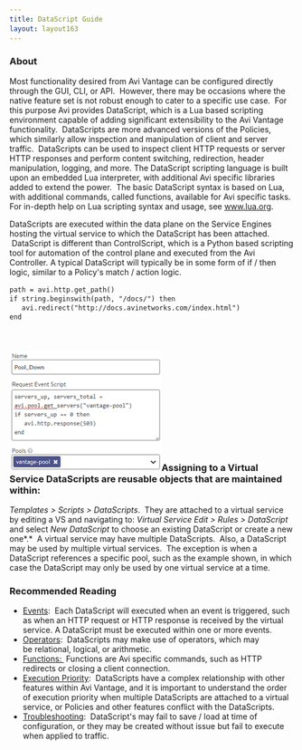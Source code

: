 ```yaml
---
title: DataScript Guide
layout: layout163
---
```

### About

Most functionality desired from Avi Vantage can be configured directly through the GUI, CLI, or API.  However, there may be occasions where the native feature set is not robust enough to cater to a specific use case.  For this purpose Avi provides DataScript, which is a Lua based scripting environment capable of adding significant extensibility to the Avi Vantage functionality.  DataScripts are more advanced versions of the Policies, which similarly allow inspection and manipulation of client and server traffic.  DataScripts can be used to inspect client HTTP requests or server HTTP responses and perform content switching, redirection, header manipulation, logging, and more. The DataScript scripting language is built upon an embedded Lua interpreter, with additional Avi specific libraries added to extend the power.  The basic DataScript syntax is based on Lua, with additional commands, called functions, available for Avi specific tasks.  For in-depth help on Lua scripting syntax and usage, see <a href="http://www.lua.org">www.lua.org</a>.

DataScripts are executed within the data plane on the Service Engines hosting the virtual service to which the DataScript has been attached.  DataScript is different than ControlScript, which is a Python based scripting tool for automation of the control plane and executed from the Avi Controller. A typical DataScript will typically be in some form of if / then logic, similar to a Policy's match / action logic.

<pre><code class="language-lua">path = avi.http.get_path()
if string.beginswith(path, "/docs/") then
   avi.redirect("http://docs.avinetworks.com/index.html")
end</code></pre>  

 

### <img class=" wp-image-802 alignright" src="img/Pool_Down.png" alt="Pool_Down" width="269" height="211">Assigning to a Virtual Service DataScripts are reusable objects that are maintained within: 

*Templates > Scripts > DataScripts*.  They are attached to a virtual service by editing a VS and navigating to: *Virtual Service Edit > Rules > DataScript* and select *New DataScript* to choose an existing DataScript or create a new one*.*  A virtual service may have multiple DataScripts.  Also, a DataScript may be used by multiple virtual services.  The exception is when a DataScript references a specific pool, such as the example shown, in which case the DataScript may only be used by one virtual service at a time.  

### Recommended Reading

* <a href="{% vpath %}/datascript-events/">Events</a>:  Each DataScript will executed when an event is triggered, such as when an HTTP request or HTTP response is received by the virtual service. A DataScript must be executed within one or more events.
* <a href="{% vpath %}/datascript-operators/">Operators</a>:  DataScripts may make use of operators, which may be relational, logical, or arithmetic.
* <a href="{% vpath %}/datascript-functions/">Functions: </a> Functions are Avi specific commands, such as HTTP redirects or closing a client connection.
* <a href="{% vpath %}/datascript-execution-priority/">Execution Priority</a>:  DataScripts have a complex relationship with other features within Avi Vantage, and it is important to understand the order of execution priority when multiple DataScripts are attached to a virtual service, or Policies and other features conflict with the DataScripts.
* <a href="{% vpath %}/datascript-troubleshooting-rules/">Troubleshooting</a>:  DataScript's may fail to save / load at time of configuration, or they may be created without issue but fail to execute when applied to traffic.    